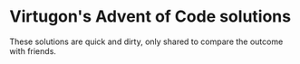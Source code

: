 # Virtugon's Advent of Code solutions

These solutions are quick and dirty, only shared to compare the outcome with friends.